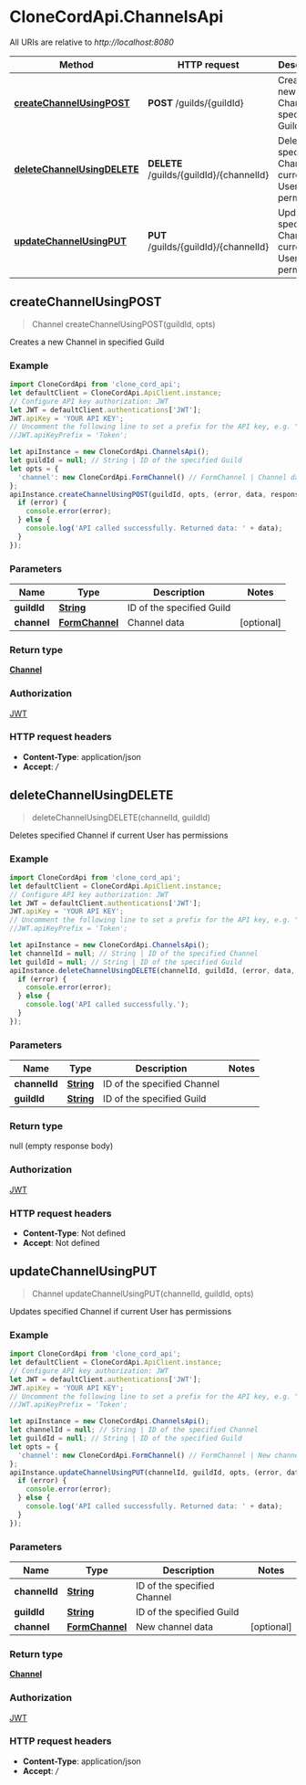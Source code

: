 # CloneCordApi.ChannelsApi

All URIs are relative to *http://localhost:8080*

Method | HTTP request | Description
------------- | ------------- | -------------
[**createChannelUsingPOST**](ChannelsApi.md#createChannelUsingPOST) | **POST** /guilds/{guildId} | Creates a new Channel in specified Guild
[**deleteChannelUsingDELETE**](ChannelsApi.md#deleteChannelUsingDELETE) | **DELETE** /guilds/{guildId}/{channelId} | Deletes specified Channel if current User has permissions
[**updateChannelUsingPUT**](ChannelsApi.md#updateChannelUsingPUT) | **PUT** /guilds/{guildId}/{channelId} | Updates specified Channel if current User has permissions



## createChannelUsingPOST

> Channel createChannelUsingPOST(guildId, opts)

Creates a new Channel in specified Guild

### Example

```javascript
import CloneCordApi from 'clone_cord_api';
let defaultClient = CloneCordApi.ApiClient.instance;
// Configure API key authorization: JWT
let JWT = defaultClient.authentications['JWT'];
JWT.apiKey = 'YOUR API KEY';
// Uncomment the following line to set a prefix for the API key, e.g. "Token" (defaults to null)
//JWT.apiKeyPrefix = 'Token';

let apiInstance = new CloneCordApi.ChannelsApi();
let guildId = null; // String | ID of the specified Guild
let opts = {
  'channel': new CloneCordApi.FormChannel() // FormChannel | Channel data
};
apiInstance.createChannelUsingPOST(guildId, opts, (error, data, response) => {
  if (error) {
    console.error(error);
  } else {
    console.log('API called successfully. Returned data: ' + data);
  }
});
```

### Parameters


Name | Type | Description  | Notes
------------- | ------------- | ------------- | -------------
 **guildId** | [**String**](.md)| ID of the specified Guild | 
 **channel** | [**FormChannel**](FormChannel.md)| Channel data | [optional] 

### Return type

[**Channel**](Channel.md)

### Authorization

[JWT](../README.md#JWT)

### HTTP request headers

- **Content-Type**: application/json
- **Accept**: */*


## deleteChannelUsingDELETE

> deleteChannelUsingDELETE(channelId, guildId)

Deletes specified Channel if current User has permissions

### Example

```javascript
import CloneCordApi from 'clone_cord_api';
let defaultClient = CloneCordApi.ApiClient.instance;
// Configure API key authorization: JWT
let JWT = defaultClient.authentications['JWT'];
JWT.apiKey = 'YOUR API KEY';
// Uncomment the following line to set a prefix for the API key, e.g. "Token" (defaults to null)
//JWT.apiKeyPrefix = 'Token';

let apiInstance = new CloneCordApi.ChannelsApi();
let channelId = null; // String | ID of the specified Channel
let guildId = null; // String | ID of the specified Guild
apiInstance.deleteChannelUsingDELETE(channelId, guildId, (error, data, response) => {
  if (error) {
    console.error(error);
  } else {
    console.log('API called successfully.');
  }
});
```

### Parameters


Name | Type | Description  | Notes
------------- | ------------- | ------------- | -------------
 **channelId** | [**String**](.md)| ID of the specified Channel | 
 **guildId** | [**String**](.md)| ID of the specified Guild | 

### Return type

null (empty response body)

### Authorization

[JWT](../README.md#JWT)

### HTTP request headers

- **Content-Type**: Not defined
- **Accept**: Not defined


## updateChannelUsingPUT

> Channel updateChannelUsingPUT(channelId, guildId, opts)

Updates specified Channel if current User has permissions

### Example

```javascript
import CloneCordApi from 'clone_cord_api';
let defaultClient = CloneCordApi.ApiClient.instance;
// Configure API key authorization: JWT
let JWT = defaultClient.authentications['JWT'];
JWT.apiKey = 'YOUR API KEY';
// Uncomment the following line to set a prefix for the API key, e.g. "Token" (defaults to null)
//JWT.apiKeyPrefix = 'Token';

let apiInstance = new CloneCordApi.ChannelsApi();
let channelId = null; // String | ID of the specified Channel
let guildId = null; // String | ID of the specified Guild
let opts = {
  'channel': new CloneCordApi.FormChannel() // FormChannel | New channel data
};
apiInstance.updateChannelUsingPUT(channelId, guildId, opts, (error, data, response) => {
  if (error) {
    console.error(error);
  } else {
    console.log('API called successfully. Returned data: ' + data);
  }
});
```

### Parameters


Name | Type | Description  | Notes
------------- | ------------- | ------------- | -------------
 **channelId** | [**String**](.md)| ID of the specified Channel | 
 **guildId** | [**String**](.md)| ID of the specified Guild | 
 **channel** | [**FormChannel**](FormChannel.md)| New channel data | [optional] 

### Return type

[**Channel**](Channel.md)

### Authorization

[JWT](../README.md#JWT)

### HTTP request headers

- **Content-Type**: application/json
- **Accept**: */*

